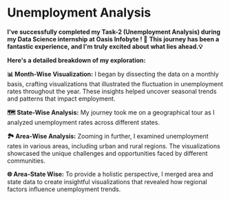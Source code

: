 # **Unemployment Analysis**
**I've successfully completed my Task-2 (Unemployment Analysis) during my Data Science internship at Oasis Infobyte ! 🚀**
**This journey has been a fantastic experience, and I'm truly excited about what lies ahead.💡**

**Here's a detailed breakdown of my exploration:**

**📊 Month-Wise Visualization:** 
I began by dissecting the data on a monthly basis, crafting visualizations that illustrated the fluctuation in unemployment rates throughout the year. These insights helped uncover seasonal trends and patterns that impact employment.

**🗺️ State-Wise Analysis:** 
My journey took me on a geographical tour as I analyzed unemployment rates across different states.

**🏞️ Area-Wise Analysis:** 
Zooming in further, I examined unemployment rates in various areas, including urban and rural regions. The visualizations showcased the unique challenges and opportunities faced by different communities.

**🌐 Area-State Wise:** 
To provide a holistic perspective, I merged area and state data to create insightful visualizations that revealed how regional factors influence unemployment trends.
